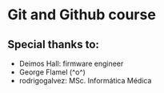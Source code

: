 # Git and Github course

## Special thanks to:

- Deimos Hall: firmware engineer
- George Flamel (^o^)
- rodrigogalvez: MSc. Informática Médica
